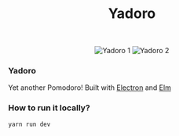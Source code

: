 <h1 align="center">Yadoro</h1> <br>
<p align="center">
    <img src="https://i.imgur.com/PMHV8w6.png" title="Yadoro 1" />
    <img src="https://i.imgur.com/PolE9jq.png" title="Yadoro 2" />

</p>

### Yadoro 

Yet another Pomodoro! Built with [Electron](https://www.electronjs.org/) and [Elm](https://elm-lang.org/)


### How to run it locally?

`yarn run dev`
